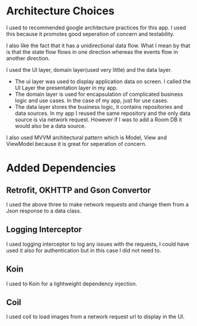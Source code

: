 # Architecture Choices
I used to recommended google architecture practices for this app. I used this because it promotes good seperation of concern and testability.

I also like the fact that it has a unidirectional data flow. What I mean by that is that the state flow flows in one direction whereas the events flow in another direction.

I used the UI layer, domain layer(used very little) and the data layer. 

* The ui layer was used to display application data on screen. I called the UI Layer the presentation layer in my app.
* The domain layer is used for encapsulation of complicated business logic and use cases. In the case of my app, just for use cases.
* The data layer stores the business logic, it contains repositories and data sources. In my app I reused the same repository and the only data source is via network request. However if I was to add a Room DB it would also be a data source.

I also used MVVM architectural pattern which is Model, View and ViewModel because it is great for seperation of concern.

# Added Dependencies
## Retrofit, OKHTTP and Gson Convertor 
I used the above three to make network requests and change them from a Json response to a data class.

## Logging Interceptor
I used logging interceptor to log any issues with the requests, I could have used it also for authentication but in this case I did not need to.

## Koin
I used to Koin for a lightweight dependency injection. 

## Coil
I used coil to load images from a network request url to display in the UI.
